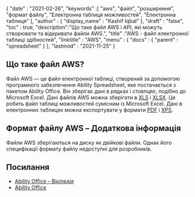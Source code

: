 {
  "date" : "2021-02-26",
  "keywords" :[ "aws", "файл", "розширення", "формат файлу", "Електронна таблиця можливостей", "Електронна таблиця" ],
  "author" : {
    "display_name" : "Kashif Iqbal"
},
  "draft" : "false",
  "toc" : true,
  "description":"Що таке файл AWS і API, які можуть створювати та відкривати файли AWS.",
  "title" :"AWS - файл електронної таблиці здібностей",
  "linktitle" : "AWS",
  "menu" : {
    "docs" : {
      "parent" : "spreadsheet"
}
},
  "lastmod" : "2021-11-25"
}

## Що таке файл AWS?

Файл AWS — це файл електронної таблиці, створений за допомогою програмного забезпечення Ability Spreadsheet, яке постачається з пакетом Ability Office. Він зберігає дані в рядках і стовпцях, подібно до Microsoft Excel. Дані файлів AWS можна зберігати в [XLS](/uk/spreadsheet/xls/) і [XLSX](/uk/spreadsheet/xlsx/). Це робить файл таблиці можливостей сумісним із Microsoft Excel. Дані в електронних таблицях можна експортувати у формати [PDF](/uk/pdf/) і [XPS](/uk/page-description-language/xps/).

## Формат файлу AWS – Додаткова інформація

Файли AWS зберігаються на диску як двійкові файли. Однак його специфікації формату файлу недоступні для розробників.

## Посилання ##

* [Ability Office – Вікіпедія](https://en.wikipedia.org/wiki/Ability_Office)
* [Ability Office](https://www.ability.com/en/home/home)

